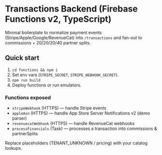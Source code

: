# Transactions Backend (Firebase Functions v2, TypeScript)

Minimal boilerplate to normalize payment events (Stripe/Apple/Google/RevenueCat) into `/transactions` and fan-out to commissions + 20/20/20/40 partner splits.

## Quick start
1) `cd functions && npm i`
2) Set env vars (`STRIPE_SECRET`, `STRIPE_WEBHOOK_SECRET`).
3) `npm run build`
4) Deploy functions or run emulators.

### Functions exposed
- `stripeWebhook` (HTTPS) — handle Stripe events
- `appleAsn` (HTTPS) — handle App Store Server Notifications v2 (demo parser)
- `revenuecatWebhook` (HTTPS) — handle RevenueCat webhooks
- `processFinancials` (Task) — processes a transaction into commissions & partnerSplits

Replace placeholders (TENANT_UNKNOWN / pricing) with your catalog lookups.
